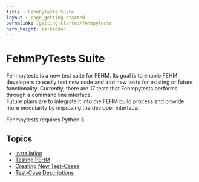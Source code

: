 ```yaml
---
title : FehmPyTests Suite
layout : page_getting-started
permalink: /getting-started/fehmpytests
hero_height: is-hidden
---
```


# FehmPyTests Suite


Fehmpytests is a new test suite for FEHM. Its goal is to enable FEHM developers 
to easily test new code and add new tests for existing or future functionality. Currently, there are
17 tests that Fehmpytests performs through a command line interface.  
Future plans are to integrate it into the FEHM build process and provide more 
modularity by improving the devloper interface. 

Fehmpytests requires Python 3


## Topics

* [Installation](https://lanl.github.io/FEHM/docs/getting-started/fehmpytest-info/install)
* [Testing FEHM](https://lanl.github.io/FEHM/docs/getting-started/fehmpytest-info/testing)
* [Creating New Test-Cases](https://lanl.github.io/FEHM/docs/getting-started/fehmpytest-info/newtest)
* [Test-Case Descriptions](https://lanl.github.io/FEHM/docs/getting-started/fehmpytest-info/testdesc)
